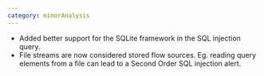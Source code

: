 ```yaml
---
category: minorAnalysis
---
```

* Added better support for the SQLite framework in the SQL injection query.
* File streams are now considered stored flow sources. Eg. reading query elements from a file can lead to a Second Order SQL injection alert.